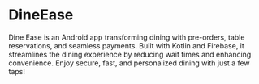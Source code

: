 # DineEase
Dine Ease is an Android app transforming dining with pre-orders, table reservations, and seamless payments. Built with Kotlin and Firebase, it streamlines the dining experience by reducing wait times and enhancing convenience. Enjoy secure, fast, and personalized dining with just a few taps!
